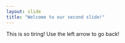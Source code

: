 ```yaml
---
layout: slide
title: "Welcome to our second slide!"
---
```

This is so tiring!
Use the left arrow to go back!
